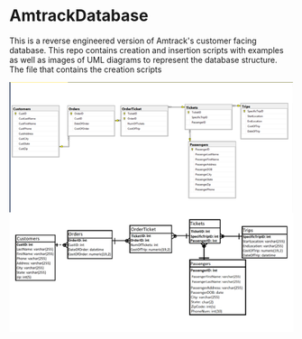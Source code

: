 # AmtrackDatabase
This is a reverse engineered version of Amtrack's customer facing database. This repo contains creation and insertion scripts with examples as well as images of UML diagrams to represent the database structure. The file that contains the creation scripts 

![](DatabaseUML.png)
